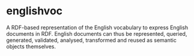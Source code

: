 # englishvoc
A RDF-based representation of the English vocabulary to express English documents in RDF. English documents can thus be represented, queried, generated, validated, analysed, transformed and reused as semantic objects themselves.
